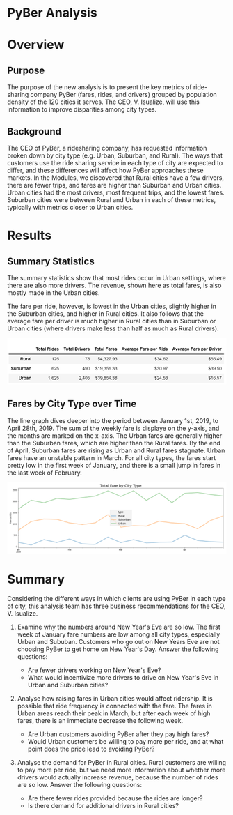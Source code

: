 # PyBer Analysis

# Overview

## Purpose 
The purpose of the new analysis is to present the key metrics of ride-sharing company PyBer (fares, rides, and drivers) grouped by population density of the 120 cities it serves. The CEO, V. Isualize, will use this information to improve disparities among city types. 

## Background
The CEO of PyBer, a ridesharing company, has requested information broken down by city type (e.g. Urban, Suburban, and Rural). The ways that customers use the ride sharing service in each type of city are expected to differ, and these differences will affect how PyBer approaches these markets. In the Modules, we discovered that Rural cities have a few drivers, there are fewer trips, and fares are higher than Suburban and Urban cities. Urban cities had the most drivers, most frequent trips, and the lowest fares. Suburban cities were between Rural and Urban in each of these metrics, typically with metrics closer to Urban cities. 

# Results

## Summary Statistics
The summary statistics show that most rides occur in Urban settings, where there are also more drivers. The revenue, shown here as total fares, is also mostly made in the Urban cities. 

The fare per ride, however, is lowest in the Urban cities, slightly higher in the Suburban cities, and higher in Rural cities. It also follows that the average fare per driver is much higher in Rural cities than in Suburban or Urban cities (where drivers make less than half as much as Rural drivers). 

![DataFrame with Summary Statistics, All Data](https://github.com/saramcel/PyBer_Analysis/blob/312f44987052ddd962d98e2fbee3ab9a8bd685c8/analysis/PyBer_Summary_DataFrame.png)

## Fares by City Type over Time
The line graph dives deeper into the period between January 1st, 2019, to April 28th, 2019. The sum of the weekly fare is displaye on the y-axis, and the months are marked on the x-axis. The Urban fares are generally higher than the Suburban fares, which are higher than the Rural fares. By the end of April, Suburban fares are rising as Urban and Rural fares stagnate. Urban fares have an unstable pattern in March. For all city types, the fares start pretty low in the first week of January, and there is a small jump in fares in the last week of February. 

![Line Graph of Fares by City Type, Spring 2019](https://github.com/saramcel/PyBer_Analysis/blob/3fa5d61729d428c3cdd0ed7459bedd786f319c86/analysis/PyBer_fare_summary.png)

# Summary

Considering the different ways in which clients are using PyBer in each type of city, this analysis team has three business recommendations for the CEO, V. Isualize.

1. Examine why the numbers around New Year's Eve are so low. The first week of January fare numbers are low among all city types, especially Urban and Sububan. Customers who go out on New Years Eve are not choosing PyBer to get home on New Year's Day. Answer the following questions:
   - Are fewer drivers working on New Year's Eve?
   - What would incentivize more drivers to drive on New Year's Eve in Urban and Suburban cities?
   
2. Analyse how raising fares in Urban cities would affect ridership. It is possible that ride frequency is connected with the fare. The fares in Urban areas reach their peak in March, but after each week of high fares, there is an immediate decrease the following week. 
   - Are Urban customers avoiding PyBer after they pay high fares?
   - Would Urban customers be willing to pay more per ride, and at what point does the price lead to avoiding PyBer?

3. Analyse the demand for PyBer in Rural cities. Rural customers are willing to pay more per ride, but we need more information about whether more drivers would actually increase revenue, because the number of rides are so low. Answer the following questions:
   - Are there fewer rides provided because the rides are longer? 
   - Is there demand for additional drivers in Rural cities?

